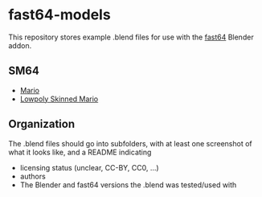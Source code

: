 # fast64-models

This repository stores example .blend files for use with the [fast64](https://github.com/Fast-64/fast64) Blender addon.

## SM64
- [Mario](mario/README.md)
- [Lowpoly Skinned Mario](low_poly_skinned_mario/README.md)

## Organization

The .blend files should go into subfolders, with at least one screenshot of what it looks like, and a README indicating
- licensing status (unclear, CC-BY, CC0, ...)
- authors
- The Blender and fast64 versions the .blend was tested/used with
